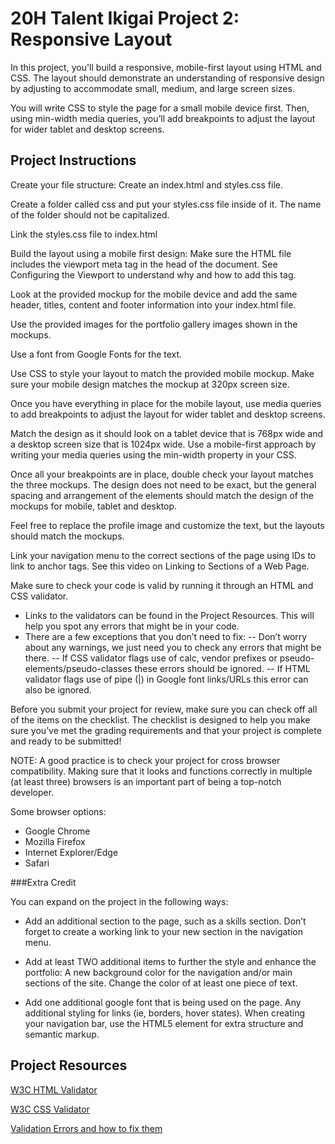 # 20H Talent Ikigai Project 2: Responsive Layout

In this project, you'll build a responsive, mobile-first layout using HTML and CSS. The layout should demonstrate an understanding of responsive design by adjusting to accommodate small, medium, and large screen sizes.

You will write CSS to style the page for a small mobile device first. Then, using min-width media queries, you’ll add breakpoints to adjust the layout for wider tablet and desktop screens.

## Project Instructions

Create your file structure: Create an index.html and styles.css file. 

Create a folder called css and put your styles.css file inside of it. The name of the folder should not be capitalized. 

Link the styles.css file to index.html 

Build the layout using a mobile first design: Make sure the HTML file includes the viewport meta tag in the head of the document. See Configuring the Viewport to understand why and how to add this tag. 

Look at the provided mockup for the mobile device and add the same header, titles, content and footer information into your index.html file. 

Use the provided images for the portfolio gallery images shown in the mockups. 

Use a font from Google Fonts for the text. 

Use CSS to style your layout to match the provided mobile mockup. Make sure your mobile design matches the mockup at 320px screen size. 

Once you have everything in place for the mobile layout, use media queries to add breakpoints to adjust the layout for wider tablet and desktop screens. 

Match the design as it should look on a tablet device that is 768px wide and a desktop screen size that is 1024px wide. Use a mobile-first approach by writing your media queries using the min-width property in your CSS. 

Once all your breakpoints are in place, double check your layout matches the three mockups. The design does not need to be exact, but the general spacing and arrangement of the elements should match the design of the mockups for mobile, tablet and desktop. 

Feel free to replace the profile image and customize the text, but the layouts should match the mockups. 

Link your navigation menu to the correct sections of the page using IDs to link to anchor tags. See this video on Linking to Sections of a Web Page. 

Make sure to check your code is valid by running it through an HTML and CSS validator.
- Links to the validators can be found in the Project Resources. This will help you spot any errors that might be in your code.
- There are a few exceptions that you don’t need to fix:
-- Don’t worry about any warnings, we just need you to check any errors that might be there.
-- If CSS validator flags use of calc, vendor prefixes or pseudo-elements/pseudo-classes these errors should be ignored.
-- If HTML validator flags use of pipe (|) in Google font links/URLs this error can also be ignored.

Before you submit your project for review, make sure you can check off all of the items on the checklist. The checklist is designed to help you make sure you’ve met the grading requirements and that your project is complete and ready to be submitted!

NOTE: A good practice is to check your project for cross browser compatibility. Making sure that it looks and functions correctly in multiple (at least three) browsers is an important part of being a top-notch developer. 

Some browser options:
- Google Chrome 
- Mozilla Firefox 
- Internet Explorer/Edge 
- Safari 

###Extra Credit 

You can expand on the project in the following ways:

- Add an additional section to the page, such as a skills section. Don’t forget to create a working link to your new section in the navigation menu. 

- Add at least TWO additional items to further the style and enhance the portfolio: A new background color for the navigation and/or main sections of the site. Change the color of at least one piece of text. 

- Add one additional google font that is being used on the page. Any additional styling for links (ie, borders, hover states). When creating your navigation bar, use the HTML5 element for extra structure and semantic markup.

## Project Resources

[W3C HTML Validator](https://validator.w3.org/#validate_by_input)

[W3C CSS Validator](https://jigsaw.w3.org/css-validator/#validate_by_input)

[Validation Errors and how to fix them](http://line25.com/articles/10-common-validation-errors-and-how-to-fix-them)